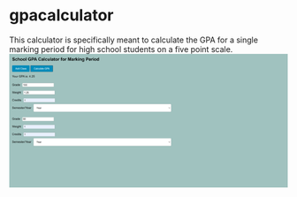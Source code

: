 # gpacalculator
This calculator is specifically meant to calculate the GPA for a single marking period for high school students on a five point scale. 
![alt text](https://github.com/bluefish35813/gpacalculator/blob/main/gpacalcdemo.png)
